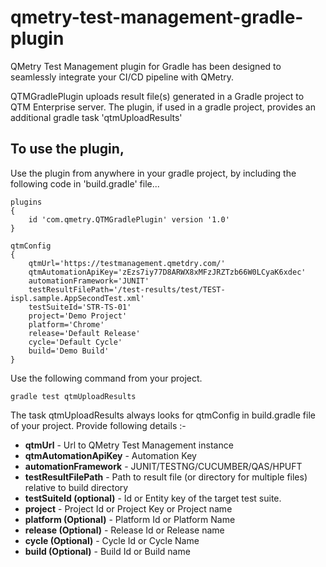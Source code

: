 # qmetry-test-management-gradle-plugin
QMetry Test Management plugin for Gradle has been designed to seamlessly integrate your CI/CD pipeline with QMetry.

QTMGradlePlugin uploads result file(s) generated in a Gradle project to QTM Enterprise server. The plugin, if used in a gradle project, provides an additional gradle task 'qtmUploadResults'

## To use the plugin,

Use the plugin from anywhere in your gradle project, by including the following code in 'build.gradle' file...
```
plugins
{
	id 'com.qmetry.QTMGradlePlugin' version '1.0'
}

qtmConfig
{
	qtmUrl='https://testmanagement.qmetdry.com/'
	qtmAutomationApiKey='zEzs7iy77D8ARWX8xMFzJRZTzb66W0LCyaK6xdec'
	automationFramework='JUNIT'
	testResultFilePath='/test-results/test/TEST-ispl.sample.AppSecondTest.xml'
	testSuiteId='STR-TS-01'
	project='Demo Project'
	platform='Chrome'
	release='Default Release'
	cycle='Default Cycle'
	build='Demo Build'
}

```

Use the following command from your project.
```
gradle test qtmUploadResults
```


The task qtmUploadResults always looks for qtmConfig in build.gradle file of your project. Provide following details :-

* **qtmUrl** - Url to QMetry Test Management instance
* **qtmAutomationApiKey** - Automation Key
* **automationFramework** - JUNIT/TESTNG/CUCUMBER/QAS/HPUFT
* **testResultFilePath** - Path to result file (or directory for multiple files) relative to build directory
* **testSuiteId (optional)** - Id or Entity key of the target test suite.
* **project** - Project Id or Project Key or Project name
* **platform (Optional)** - Platform Id or Platform Name
* **release (Optional)** - Release Id or Release name
* **cycle (Optional)** - Cycle Id or Cycle Name
* **build (Optional)** - Build Id or Build name
